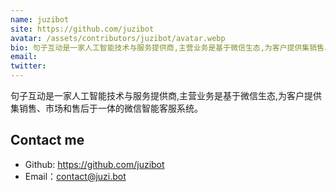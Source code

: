 ```yaml
---
name: juzibot
site: https://github.com/juzibot
avatar: /assets/contributors/juzibot/avatar.webp
bio: 句子互动是一家人工智能技术与服务提供商,主营业务是基于微信生态,为客户提供集销售、市场和售后于一体的微信智能客服系统。
email:
twitter:
---
```


句子互动是一家人工智能技术与服务提供商,主营业务是基于微信生态,为客户提供集销售、市场和售后于一体的微信智能客服系统。

## Contact me

- Github: <https://github.com/juzibot>
- Email：<contact@juzi.bot>
